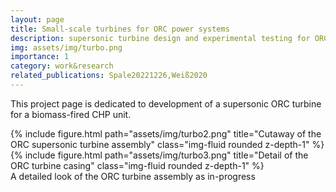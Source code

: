 ```yaml
---
layout: page
title: Small-scale turbines for ORC power systems
description: supersonic turbine design and experimental testing for ORC CHP system
img: assets/img/turbo.png
importance: 1
category: work&research
related_publications: Spale20221226,Weiß2020
---
```

This project page is dedicated to development of a supersonic ORC turbine for a biomass-fired CHP unit.

<div class="row justify-content-sm-center">
    <div class="col-sm-8 mt-3 mt-md-0">
        {% include figure.html path="assets/img/turbo2.png" title="Cutaway of the ORC supersonic turbine assembly" class="img-fluid rounded z-depth-1" %}
    </div>
    <div class="col-sm-4 mt-3 mt-md-0">
        {% include figure.html path="assets/img/turbo3.png" title="Detail of the ORC turbine casing" class="img-fluid rounded z-depth-1" %}
    </div>
</div>
<div class="caption">
    A detailed look of the ORC turbine assembly as in-progress
</div>
